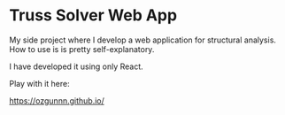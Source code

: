 # Truss Solver Web App

My side project where I develop a web application for structural analysis. How to use is is pretty self-explanatory.

I have developed it using only React.

Play with it here:

https://ozgunnn.github.io/
